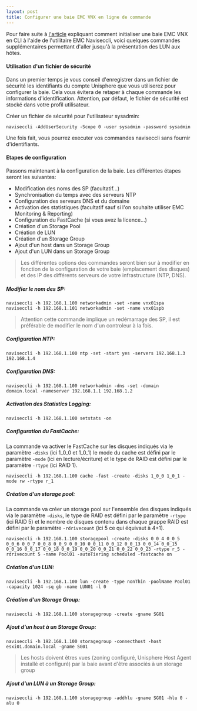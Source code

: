 ```yaml
---
layout: post
title: Configurer une baie EMC VNX en ligne de commande
---
```


Pour faire suite à [l'article](http://blog.okcomputer.io/2015/02/27/Initialisation-VNX-CLI/) expliquant comment initialiser une baie EMC VNX en CLI à l'aide de l'utilitaire EMC Naviseccli, voici quelques commandes supplémentaires permettant d'aller jusqu'à la présentation des LUN aux hôtes.

#### Utilisation d'un fichier de sécurité

Dans un premier temps je vous conseil d'enregistrer dans un fichier de sécurité les identifiants du compte Unisphere que vous utiliserez pour configurer la baie. Cela vous évitera de retaper à chaque commande les informations d'identification. Attention, par défaut, le fichier de sécurité est stocké dans votre profil utilisateur.

Créer un fichier de sécurité pour l'utilisateur sysadmin:

```
naviseccli -AddUserSecurity -Scope 0 -user sysadmin -password sysadmin
```

Une fois fait, vous pourrez executer vos commandes naviseccli sans fournir d'identifiants.

#### Etapes de configuration

Passons maintenant à la configuration de la baie. Les différentes étapes seront les suivantes:
- Modification des noms des SP (facultatif...)
- Synchronisation du temps avec des serveurs NTP
- Configuration des serveurs DNS et du domaine
- Activation des statistiques (facultatif sauf si l'on souhaite utiliser EMC Monitoring & Reporting)
- Configuration du FastCache (si vous avez la licence...)
- Création d'un Storage Pool
- Création de LUN
- Création d'un Storage Group
- Ajout d'un host dans un Storage Group
- Ajout d'un LUN dans un Storage Group

> Les différentes options des commandes seront bien sur à modifier en fonction de la configuration de votre baie (emplacement des disques) et des IP des différents serveurs de votre infrastructure (NTP, DNS).

##### Modifier le nom des SP:

```
naviseccli -h 192.168.1.100 networkadmin -set -name vnx01spa
naviseccli -h 192.168.1.101 networkadmin -set -name vnx01spb
```  
> Attention cette commande implique un redémarrage des SP, il est préférable de modifier le nom d'un controleur à la fois.

##### Configuration NTP:

```
naviseccli -h 192.168.1.100 ntp -set -start yes -servers 192.168.1.3 192.168.1.4
```

##### Configuration DNS:

```
naviseccli -h 192.168.1.100 networkadmin -dns -set -domain domain.local -nameserver 192.168.1.1 192.168.1.2
```

##### Activation des Statistics Logging:

```
naviseccli -h 192.168.1.100 setstats -on
```

##### Configuration du FastCache:

La commande va activer le FastCache sur les disques indiqués via le paramètre `-disks` (ici 1_0_0 et 1_0_1) le mode du cache est défini par le paramètre `-mode` (ici en lecture/écriture) et le type de RAID est défini par le paramètre `-rtype` (ici RAID 1).

```
naviseccli -h 192.168.1.100 cache -fast -create -disks 1_0_0 1_0_1 -mode rw -rtype r_1
```

##### Création d'un storage pool:

La commande va créer un storage pool sur l'ensemble des disques indiqués via le paramètre `-disks`, le type de RAID est défini par le paramètre `-rtype` (ici RAID 5) et le nombre de disques contenu dans chaque grappe RAID est défini par le paramètre `-rdrivecount` (ici 5 ce qui équivaut à 4+1).

```
naviseccli -h 192.168.1.100 storagepool -create -disks 0_0_4 0_0_5 0_0_6 0_0_7 0_0_8 0_0_9 0_0_10 0_0_11 0_0_12 0_0_13 0_0_14 0_0_15 0_0_16 0_0_17 0_0_18 0_0_19 0_0_20 0_0_21 0_0_22 0_0_23 -rtype r_5 -rdrivecount 5 -name Pool01 -autoTiering scheduled -fastcache on
```

##### Création d'un LUN:

```
naviseccli -h 192.168.1.100 lun -create -type nonThin -poolName Pool01  -capacity 1024 -sq gb -name LUN01 -l 0
```

##### Création d'un Storage Group:

```
naviseccli -h 192.168.1.100 storagegroup -create -gname SG01
```

##### Ajout d'un host à un Storage Group:

```
naviseccli -h 192.168.1.100 storagegroup -connecthost -host esxi01.domain.local -gname SG01
```
> Les hosts doivent êtres vues (zoning configuré, Unisphere Host Agent installé et configuré) par la baie avant d'être associés à un storage group

##### Ajout d'un LUN à un Storage Group:

```
naviseccli -h 192.168.1.100 storagegroup -addhlu -gname SG01 -hlu 0 -alu 0
```
